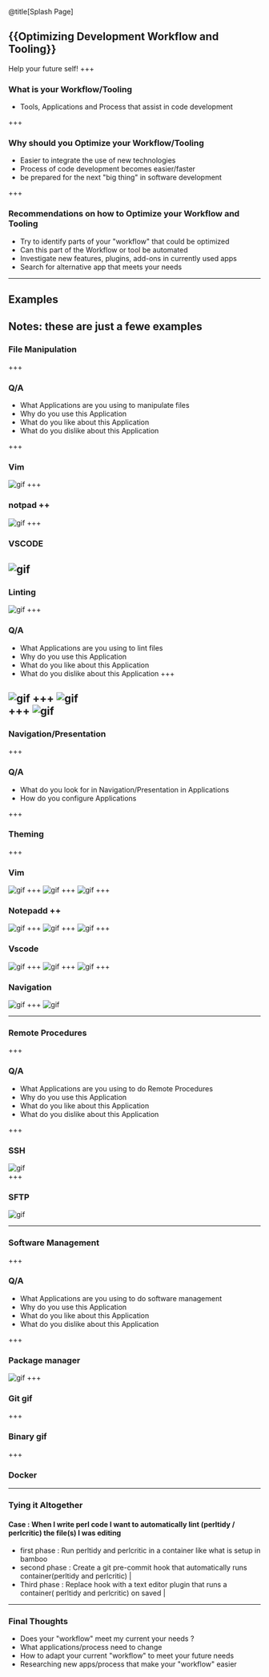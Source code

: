 @title[Splash Page]
## {{Optimizing Development Workflow and Tooling}}
Help your future self!
+++

### What is your Workflow/Tooling
* Tools, Applications and Process that assist in code development

+++ 

### Why should you Optimize your Workflow/Tooling
* Easier to integrate the use of new technologies
* Process of code development becomes easier/faster
* be prepared for the next "big thing" in software development 

+++
 ### Recommendations on how to Optimize your Workflow and Tooling 
 *  Try to identify parts of your "workflow" that could be optimized
 *  Can this part of the Workflow or tool be automated
 *  Investigate new features, plugins, add-ons in currently used apps  
 *  Search for alternative app that meets your needs

---
## Examples
Notes:
these are just a fewe examples 
---

### File Manipulation
+++
### Q/A
* What Applications are you using to manipulate files  
* Why do you use this Application
* What do you like about this Application
* What do you dislike about this Application

+++ 
### Vim
![gif](gifs/file-editing-vi.gif)
+++
### notpad ++
![gif](gifs/file-editing-np-pp.gif)
+++
### VSCODE
![gif](gifs/file-editing-vscode.gif)
---

### Linting
![gif](imgs/linting/explain-code-linting.jpg)
+++
### Q/A
* What Applications are you using to lint files  
* Why do you use this Application
* What do you like about this Application
* What do you dislike about this Application
+++
###  
![gif](imgs/linting/js-linting-ex.png) 
+++
![gif](imgs/linting/linting.gif)     
+++
![gif](imgs/linting/perl-vscode-linting.gif)
---

### Navigation/Presentation 
+++
### Q/A
* What do you look for in Navigation/Presentation in Applications
* How do you configure Applications

+++ 
### Theming
+++
### Vim
![gif](imgs/vim/vim-theme.png)
+++
![gif](imgs/vim/vim-theme-1.png) 
+++
![gif](imgs/vim/vim-theme-2.jpg)
+++
### Notepadd ++ 
![gif](imgs/notepadd++/notepad-plus-plus-theme-2.JPG)
+++
![gif](imgs/notepadd++/notepad-plus-plus-theme-1.png)
+++
![gif](imgs/notepadd++/notepad-plus-plus-theme.png)
+++
### Vscode 
![gif](imgs/vscode/theme1.png)
+++
![gif](imgs/vscode/themes-ayu.gif)
+++
![gif](imgs/vscode/icons.png)
+++
### Navigation
![gif](imgs/acsdev-nav.gif) 
+++
![gif](gifs/nav-pres-1.gif)

---

### Remote Procedures
+++
### Q/A
* What Applications are you using to do Remote Procedures
* Why do you use this Application
* What do you like about this Application
* What do you dislike about this Application

+++
### SSH
![gif](gifs/acsdev-ssh.gif)    
+++
### SFTP 
![gif](gifs/notepad-sftp.gif)   

---

### Software Management
+++
### Q/A
* What Applications are you using to do software management
* Why do you use this Application
* What do you like about this Application
* What do you dislike about this Application

+++
### Package manager
![gif](gifs/linux-pkmag.gif) 
+++
### Git gif
+++
### Binary gif
+++
### Docker
---

### Tying it Altogether

  #### Case :  When I write perl code I want to automatically lint (perltidy / perlcritic) the file(s) I was editing
  - first phase  : Run perltidy and perlcritic in a container like what is setup in bamboo
  - second phase : Create a git pre-commit hook that automatically runs container(perltidy and perlcritic) |
  - Third phase  : Replace hook with a text editor plugin that runs a container( perltidy and perlcritic) on saved |
 
---

### Final Thoughts
* Does your "workflow" meet my current your needs ?
* What applications/process need to change 
* How to adapt your current "workflow" to meet your future needs
* Researching new apps/process that make your "workflow" easier


